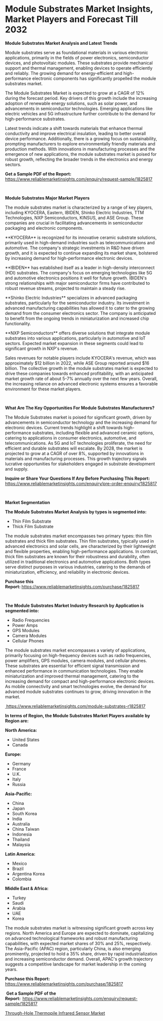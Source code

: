 <p><h1>Module Substrates Market Insights, Market Players and Forecast Till 2032</h1></p><p><strong>Module Substrates Market Analysis and Latest Trends</strong></p>
<p><p>Module substrates serve as foundational materials in various electronic applications, primarily in the fields of power electronics, semiconductor devices, and photovoltaic modules. These substrates provide mechanical support and thermal management, enabling devices to operate efficiently and reliably. The growing demand for energy-efficient and high-performance electronic components has significantly propelled the module substrates market.</p><p>The Module Substrates Market is expected to grow at a CAGR of 12% during the forecast period. Key drivers of this growth include the increasing adoption of renewable energy solutions, such as solar power, and advancements in semiconductor technologies. Emerging applications like electric vehicles and 5G infrastructure further contribute to the demand for high-performance substrates.</p><p>Latest trends indicate a shift towards materials that enhance thermal conductivity and improve electrical insulation, leading to better overall device performance. Additionally, there is a growing focus on sustainability, prompting manufacturers to explore environmentally friendly materials and production methods. With innovations in manufacturing processes and the emergence of new applications, the module substrates market is poised for robust growth, reflecting the broader trends in the electronics and energy sectors.</p></p>
<p><strong>Get a Sample PDF of the Report:&nbsp;</strong> <a href="https://www.reliablemarketinsights.com/enquiry/request-sample/1825817?utm_campaign=3196&utm_medium=2&utm_source=Github&utm_content=ia&utm_term=06042025&utm_id=module-substrates">https://www.reliablemarketinsights.com/enquiry/request-sample/1825817</a></p>
<p>&nbsp;</p>
<p><strong>Module Substrates Major Market Players</strong></p>
<p><p>The module substrates market is characterized by a range of key players, including KYOCERA, Eastern, IBIDEN, Shinko Electric Industries, TTM Technologies, NXP Semiconductors, KINSUS, and ASE Group. These companies are crucial in facilitating advancements in semiconductor packaging and electronic components.</p><p>**KYOCERA** is recognized for its innovative ceramic substrate solutions, primarily used in high-demand industries such as telecommunications and automotive. The company's strategic investments in R&D have driven growth, and it is expected to continue expanding its market share, bolstered by increasing demand for high-performance electronic devices.</p><p>**IBIDEN** has established itself as a leader in high-density interconnect (HDI) substrates. The company's focus on emerging technologies like 5G and automotive electronics positions it well for future growth. IBIDEN's strong relationships with major semiconductor firms have contributed to robust revenue streams, projected to maintain a steady rise.</p><p>**Shinko Electric Industries** specializes in advanced packaging substrates, particularly for the semiconductor industry. Its investment in advanced manufacturing capabilities has allowed it to cater to the growing demand from the consumer electronics sector. The company is anticipated to benefit from the ongoing trends in miniaturization and increased chip functionality.</p><p>**NXP Semiconductors** offers diverse solutions that integrate module substrates into various applications, particularly in automotive and IoT sectors. Expected market expansion in these segments could lead to significant growth in NXP's revenue.</p><p>Sales revenues for notable players include KYOCERA's revenue, which was approximately $12 billion in 2022, while ASE Group reported around $16 billion. The collective growth in the module substrates market is expected to drive these companies towards enhanced profitability, with an anticipated market growth rate of about 5-7% annually over the next few years. Overall, the increasing reliance on advanced electronic systems ensures a favorable environment for these market players.</p></p>
<p>&nbsp;</p>
<p><strong>What Are The Key Opportunities For Module Substrates Manufacturers?</strong></p>
<p><p>The Module Substrates market is poised for significant growth, driven by advancements in semiconductor technology and the increasing demand for electronic devices. Current trends highlight a shift towards high-performance substrates, including flexible and advanced ceramic options, catering to applications in consumer electronics, automotive, and telecommunications. As 5G and IoT technologies proliferate, the need for efficient and durable substrates will escalate. By 2028, the market is projected to grow at a CAGR of over 8%, supported by innovations in materials and manufacturing processes. This growth trajectory signals lucrative opportunities for stakeholders engaged in substrate development and supply.</p></p>
<p><strong>Inquire or Share Your Questions If Any Before Purchasing This Report:</strong> <a href="https://www.reliablemarketinsights.com/enquiry/pre-order-enquiry/1825817?utm_campaign=3196&utm_medium=2&utm_source=Github&utm_content=ia&utm_term=06042025&utm_id=module-substrates">https://www.reliablemarketinsights.com/enquiry/pre-order-enquiry/1825817</a></p>
<p>&nbsp;</p>
<p><strong>Market Segmentation</strong></p>
<p><strong>The Module Substrates Market Analysis by types is segmented into:</strong></p>
<p><ul><li>Thin Film Substrate</li><li>Thick Film Substrate</li></ul></p>
<p><p>The module substrates market encompasses two primary types: thin film substrates and thick film substrates. Thin film substrates, typically used in advanced electronics and solar cells, are characterized by their lightweight and flexible properties, enabling high-performance applications. In contrast, thick film substrates are known for their robustness and durability, often utilized in traditional electronics and automotive applications. Both types serve distinct purposes in various industries, catering to the demands of miniaturization, efficiency, and reliability in electronic devices.</p></p>
<p><strong>Purchase this Report:&nbsp;</strong><a href="https://www.reliablemarketinsights.com/purchase/1825817?utm_campaign=3196&utm_medium=2&utm_source=Github&utm_content=ia&utm_term=06042025&utm_id=module-substrates">https://www.reliablemarketinsights.com/purchase/1825817</a></p>
<p>&nbsp;</p>
<p><strong>The Module Substrates Market Industry Research by Application is segmented into:</strong></p>
<p><ul><li>Radio Frequencies</li><li>Power Amps</li><li>GPS Modules</li><li>Camera Modules</li><li>Cellular Phones</li></ul></p>
<p><p>The module substrates market encompasses a variety of applications, primarily focusing on high-frequency devices such as radio frequencies, power amplifiers, GPS modules, camera modules, and cellular phones. These substrates are essential for efficient signal transmission and enhanced performance in communication technologies. They enable miniaturization and improved thermal management, catering to the increasing demand for compact and high-performance electronic devices. As mobile connectivity and smart technologies evolve, the demand for advanced module substrates continues to grow, driving innovation in the market.</p></p>
<p><a href="https://www.reliablemarketinsights.com/module-substrates-r1825817?utm_campaign=3196&utm_medium=2&utm_source=Github&utm_content=ia&utm_term=06042025&utm_id=module-substrates">&nbsp;https://www.reliablemarketinsights.com/module-substrates-r1825817</a></p>
<p><strong>In terms of Region, the Module Substrates Market Players available by Region are:</strong></p>
<p>
    <p> <strong> North America: </strong>
        <ul>
            <li>United States</li>
            <li>Canada</li>
        </ul>
        </p> 
    <p> <strong> Europe: </strong>
        <ul>
            <li>Germany</li>
            <li>France</li>
            <li>U.K.</li>
            <li>Italy</li>
            <li>Russia</li>
        </ul>
        </p> 
    <p> <strong> Asia-Pacific: </strong>
        <ul>
            <li>China</li>
            <li>Japan</li>
            <li>South Korea</li>
            <li>India</li>
            <li>Australia</li>
            <li>China Taiwan</li>
            <li>Indonesia</li>
            <li>Thailand</li>
            <li>Malaysia</li>
        </ul>
        </p> 
    <p> <strong> Latin America: </strong>
        <ul>
            <li>Mexico</li>
            <li>Brazil</li>
            <li>Argentina Korea</li>
            <li>Colombia</li>
        </ul>
        </p> 
    <p> <strong> Middle East & Africa: </strong>
        <ul>
            <li>Turkey</li>
            <li>Saudi</li>
            <li>Arabia</li>
            <li>UAE</li>
            <li>Korea</li>
        </ul>
    </p>
    </p>
<p><p>The module substrates market is witnessing significant growth across key regions. North America and Europe are expected to dominate, capitalizing on advanced technological frameworks and robust manufacturing capabilities, with expected market shares of 30% and 25%, respectively. The Asia-Pacific (APAC) region, particularly China, is also emerging prominently, projected to hold a 35% share, driven by rapid industrialization and increasing semiconductor demand. Overall, APAC's growth trajectory suggests a competitive landscape for market leadership in the coming years.</p></p>
<p><strong>Purchase this Report: </strong><a href="https://www.reliablemarketinsights.com/purchase/1825817?utm_campaign=3196&utm_medium=2&utm_source=Github&utm_content=ia&utm_term=06042025&utm_id=module-substrates">https://www.reliablemarketinsights.com/purchase/1825817</a></p>
<p>&nbsp;<strong>Get a Sample PDF of the Report:&nbsp;&nbsp;</strong><a href="https://www.reliablemarketinsights.com/enquiry/request-sample/1825817?utm_campaign=3196&utm_medium=2&utm_source=Github&utm_content=ia&utm_term=06042025&utm_id=module-substrates">https://www.reliablemarketinsights.com/enquiry/request-sample/1825817</a></p>
<p><strong></strong></p>
<p><p><a href="https://github.com/bulkagumanvv/Market-Research-Report-List-1/blob/main/through-hole-thermopile-infrared-sensor-market.md?utm_campaign=3196&utm_medium=2&utm_source=Github&utm_content=ia&utm_term=06042025&utm_id=module-substrates">Through-Hole Thermopile Infrared Sensor Market</a></p></p>